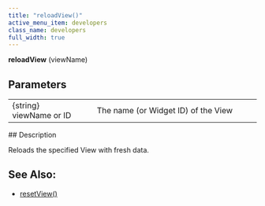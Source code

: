 ```yaml
---
title: "reloadView()"
active_menu_item: developers
class_name: developers
full_width: true
---
```



**reloadView** (viewName)

## Parameters

<table>
<tr>
<td width="202">
{string} viewName or ID

</td>
<td width="17">
</td>
<td width="661">
The name (or Widget ID) of the View

</td>
</tr>
</table>
## Description

Reloads the specified View with fresh data.

## See Also:

 - [resetView()](resetview.htm)

